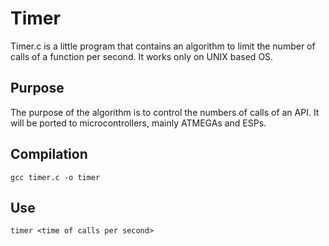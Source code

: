 # Timer
Timer.c is a little program that contains an algorithm to limit the number of calls of a function per second. It works only on UNIX based OS.

## Purpose
The purpose of the algorithm is to control the numbers of calls of an API. It will be ported to microcontrollers, mainly ATMEGAs and ESPs.

## Compilation
`gcc timer.c -o timer`

## Use
`timer <time of calls per second>`

